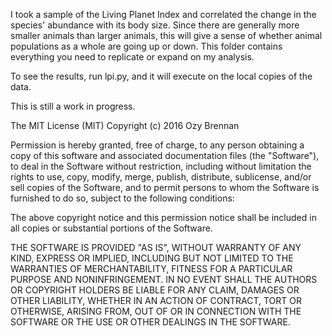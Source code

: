 I took a sample of the Living Planet Index and correlated the change in the species' abundance with its body size. Since there are generally more smaller animals than larger animals, this will give a sense of whether animal populations as a whole are going up or down. This folder contains everything you need to replicate or expand on my analysis. 

To see the results, run lpi.py, and it will execute on the local copies of the data.

This is still a work in progress.

The MIT License (MIT)
Copyright (c) 2016 Ozy Brennan

Permission is hereby granted, free of charge, to any person obtaining a copy of this software and associated documentation files (the "Software"), to deal in the Software without restriction, including without limitation the rights to use, copy, modify, merge, publish, distribute, sublicense, and/or sell copies of the Software, and to permit persons to whom the Software is furnished to do so, subject to the following conditions:

The above copyright notice and this permission notice shall be included in all copies or substantial portions of the Software.

THE SOFTWARE IS PROVIDED "AS IS", WITHOUT WARRANTY OF ANY KIND, EXPRESS OR IMPLIED, INCLUDING BUT NOT LIMITED TO THE WARRANTIES OF MERCHANTABILITY, FITNESS FOR A PARTICULAR PURPOSE AND NONINFRINGEMENT. IN NO EVENT SHALL THE AUTHORS OR COPYRIGHT HOLDERS BE LIABLE FOR ANY CLAIM, DAMAGES OR OTHER LIABILITY, WHETHER IN AN ACTION OF CONTRACT, TORT OR OTHERWISE, ARISING FROM, OUT OF OR IN CONNECTION WITH THE SOFTWARE OR THE USE OR OTHER DEALINGS IN THE SOFTWARE.
